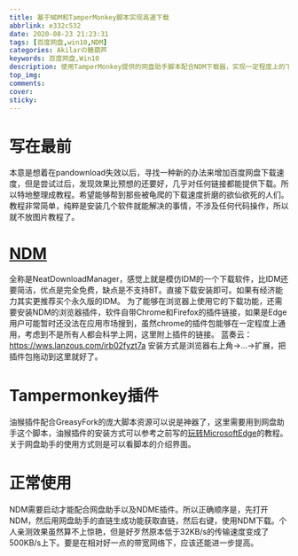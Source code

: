 ```yaml
---
title: 基于NDM和TamperMonkey脚本实现高速下载
abbrlink: e332c532
date: 2020-08-23 21:23:31
tags: [百度网盘,win10,NDM]
categories: Akilarの糖葫芦
keywords: 百度网盘,Win10
description: 使用TamperMonkey提供的网盘助手脚本配合NDM下载器，实现一定程度上的下载加速，作为Pandownload失效后的代替品
top_img:
comments:
cover:
sticky:
---
```

# 写在最前
本意是想着在pandownload失效以后，寻找一种新的办法来增加百度网盘下载速度，但是尝试过后，发现效果比预想的还要好，几乎对任何链接都能提供下载。所以特地整理成教程。希望能够帮到那些被龟爬的下载速度折磨的欲仙欲死的人们。教程非常简单，纯粹是安装几个软件就能解决的事情，不涉及任何代码操作，所以就不放图片教程了。

# [NDM](http://www.neatdownloadmanager.com/index.php/en/)
全称是NeatDownloadManager，感觉上就是模仿IDM的一个下载软件，比IDM还要简洁，优点是完全免费，缺点是不支持BT。直接下载安装即可。如果有经济能力其实更推荐买个永久版的IDM。
为了能够在浏览器上使用它的下载功能，还需要安装NDM的浏览器插件，软件自带Chrome和Firefox的插件链接，如果是Edge用户可能暂时还没法在应用市场搜到，虽然chrome的插件包能够在一定程度上通用，考虑到不是所有人都会科学上网，这里附上插件的链接。
蓝奏云：https://wws.lanzous.com/irb02fyzt7a
安装方式是浏览器右上角->...->扩展，把插件包拖动到这里就好了。

# Tampermonkey插件
油猴插件配合GreasyFork的庞大脚本资源可以说是神器了，这里需要用到网盘助手这个脚本，油猴插件的安装方式可以参考之前写的[玩转MicrosoftEdge](https://akilar.top/posts/8c8df126.html)的教程。关于网盘助手的使用方式则是可以看脚本的介绍界面。

# 正常使用
NDM需要启动才能配合网盘助手以及NDME插件。所以正确顺序是，先打开NDM，然后用网盘助手的直链生成功能获取直链，然后右键，使用NDM下载。个人亲测效果虽然算不上惊艳，但是好歹然原本低于32KB/s的传输速度变成了500KB/s上下。要是在相对好一点的带宽网络下，应该还能进一步提高。
